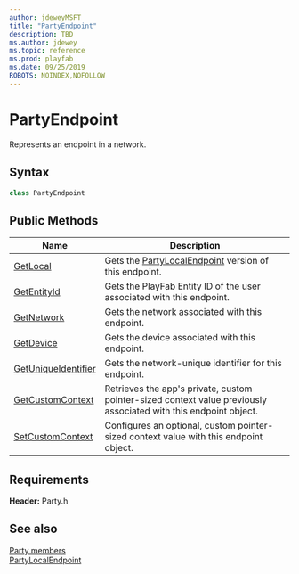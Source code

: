 ```yaml
---
author: jdeweyMSFT
title: "PartyEndpoint"
description: TBD
ms.author: jdewey
ms.topic: reference
ms.prod: playfab
ms.date: 09/25/2019
ROBOTS: NOINDEX,NOFOLLOW
---
```


# PartyEndpoint  

Represents an endpoint in a network.  

## Syntax  
  
```cpp  
class PartyEndpoint  
```  
  
## Public Methods  
  
| Name | Description |  
| --- | --- |  
| [GetLocal](methods/partyendpoint_getlocal.md) | Gets the [PartyLocalEndpoint](../PartyLocalEndpoint/partylocalendpoint.md) version of this endpoint. |  
| [GetEntityId](methods/partyendpoint_getentityid.md) | Gets the PlayFab Entity ID of the user associated with this endpoint. |  
| [GetNetwork](methods/partyendpoint_getnetwork.md) | Gets the network associated with this endpoint. |  
| [GetDevice](methods/partyendpoint_getdevice.md) | Gets the device associated with this endpoint. |  
| [GetUniqueIdentifier](methods/partyendpoint_getuniqueidentifier.md) | Gets the network-unique identifier for this endpoint. |  
| [GetCustomContext](methods/partyendpoint_getcustomcontext.md) | Retrieves the app's private, custom pointer-sized context value previously associated with this endpoint object. |  
| [SetCustomContext](methods/partyendpoint_setcustomcontext.md) | Configures an optional, custom pointer-sized context value with this endpoint object. |  

  
  
## Requirements  
  
**Header:** Party.h
  
## See also  
[Party members](../../party_members.md)  
[PartyLocalEndpoint](../PartyLocalEndpoint/partylocalendpoint.md)
  
  
  
